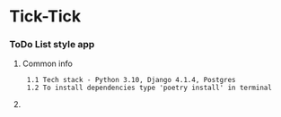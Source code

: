 # Tick-Tick
### ToDo List style app

1. Common info

        1.1 Tech stack - Python 3.10, Django 4.1.4, Postgres
        1.2 To install dependencies type 'poetry install' in terminal
2. 